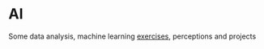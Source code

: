 # AI

Some data analysis, machine learning [exercises](/AI_Data/practice/), perceptions and projects